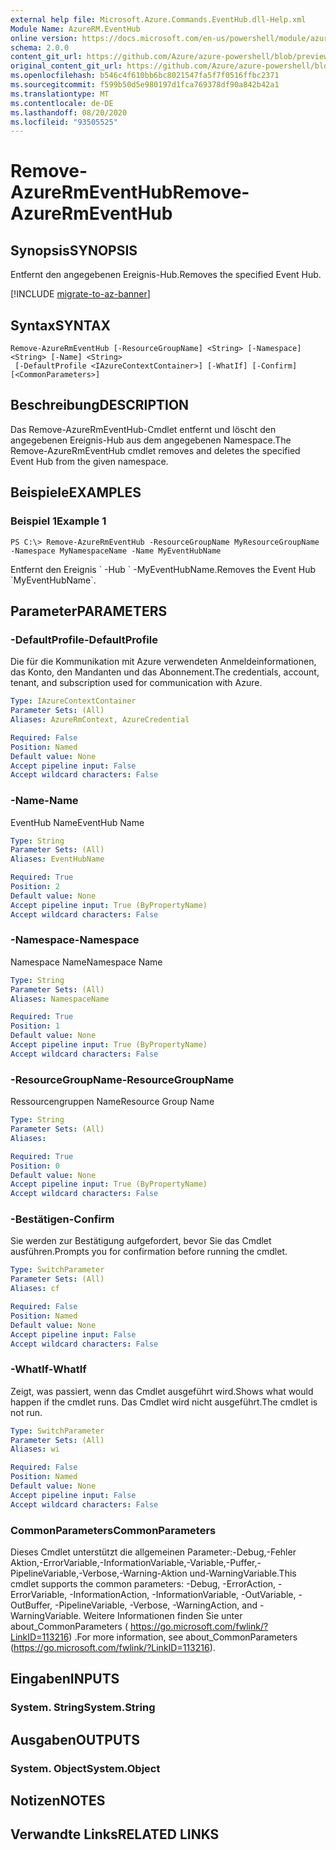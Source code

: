 ```yaml
---
external help file: Microsoft.Azure.Commands.EventHub.dll-Help.xml
Module Name: AzureRM.EventHub
online version: https://docs.microsoft.com/en-us/powershell/module/azurerm.eventhub/remove-azurermeventhub
schema: 2.0.0
content_git_url: https://github.com/Azure/azure-powershell/blob/preview/src/ResourceManager/EventHub/Commands.EventHub/help/Remove-AzureRmEventHub.md
original_content_git_url: https://github.com/Azure/azure-powershell/blob/preview/src/ResourceManager/EventHub/Commands.EventHub/help/Remove-AzureRmEventHub.md
ms.openlocfilehash: b546c4f610bb6bc8021547fa5f7f0516ffbc2371
ms.sourcegitcommit: f599b50d5e980197d1fca769378df90a842b42a1
ms.translationtype: MT
ms.contentlocale: de-DE
ms.lasthandoff: 08/20/2020
ms.locfileid: "93505525"
---
```

# <span data-ttu-id="7f40d-101">Remove-AzureRmEventHub</span><span class="sxs-lookup"><span data-stu-id="7f40d-101">Remove-AzureRmEventHub</span></span>

## <span data-ttu-id="7f40d-102">Synopsis</span><span class="sxs-lookup"><span data-stu-id="7f40d-102">SYNOPSIS</span></span>
<span data-ttu-id="7f40d-103">Entfernt den angegebenen Ereignis-Hub.</span><span class="sxs-lookup"><span data-stu-id="7f40d-103">Removes the specified Event Hub.</span></span>

[!INCLUDE [migrate-to-az-banner](../../includes/migrate-to-az-banner.md)]

## <span data-ttu-id="7f40d-104">Syntax</span><span class="sxs-lookup"><span data-stu-id="7f40d-104">SYNTAX</span></span>

```
Remove-AzureRmEventHub [-ResourceGroupName] <String> [-Namespace] <String> [-Name] <String>
 [-DefaultProfile <IAzureContextContainer>] [-WhatIf] [-Confirm] [<CommonParameters>]
```

## <span data-ttu-id="7f40d-105">Beschreibung</span><span class="sxs-lookup"><span data-stu-id="7f40d-105">DESCRIPTION</span></span>
<span data-ttu-id="7f40d-106">Das Remove-AzureRmEventHub-Cmdlet entfernt und löscht den angegebenen Ereignis-Hub aus dem angegebenen Namespace.</span><span class="sxs-lookup"><span data-stu-id="7f40d-106">The Remove-AzureRmEventHub cmdlet removes and deletes the specified Event Hub from the given namespace.</span></span>

## <span data-ttu-id="7f40d-107">Beispiele</span><span class="sxs-lookup"><span data-stu-id="7f40d-107">EXAMPLES</span></span>

### <span data-ttu-id="7f40d-108">Beispiel 1</span><span class="sxs-lookup"><span data-stu-id="7f40d-108">Example 1</span></span>
```
PS C:\> Remove-AzureRmEventHub -ResourceGroupName MyResourceGroupName -Namespace MyNamespaceName -Name MyEventHubName
```

<span data-ttu-id="7f40d-109">Entfernt den Ereignis \` -Hub \` -MyEventHubName.</span><span class="sxs-lookup"><span data-stu-id="7f40d-109">Removes the Event Hub \`MyEventHubName\`.</span></span>

## <span data-ttu-id="7f40d-110">Parameter</span><span class="sxs-lookup"><span data-stu-id="7f40d-110">PARAMETERS</span></span>

### <span data-ttu-id="7f40d-111">-DefaultProfile</span><span class="sxs-lookup"><span data-stu-id="7f40d-111">-DefaultProfile</span></span>
<span data-ttu-id="7f40d-112">Die für die Kommunikation mit Azure verwendeten Anmeldeinformationen, das Konto, den Mandanten und das Abonnement.</span><span class="sxs-lookup"><span data-stu-id="7f40d-112">The credentials, account, tenant, and subscription used for communication with Azure.</span></span>

```yaml
Type: IAzureContextContainer
Parameter Sets: (All)
Aliases: AzureRmContext, AzureCredential

Required: False
Position: Named
Default value: None
Accept pipeline input: False
Accept wildcard characters: False
```

### <span data-ttu-id="7f40d-113">-Name</span><span class="sxs-lookup"><span data-stu-id="7f40d-113">-Name</span></span>
<span data-ttu-id="7f40d-114">EventHub Name</span><span class="sxs-lookup"><span data-stu-id="7f40d-114">EventHub Name</span></span>

```yaml
Type: String
Parameter Sets: (All)
Aliases: EventHubName

Required: True
Position: 2
Default value: None
Accept pipeline input: True (ByPropertyName)
Accept wildcard characters: False
```

### <span data-ttu-id="7f40d-115">-Namespace</span><span class="sxs-lookup"><span data-stu-id="7f40d-115">-Namespace</span></span>
<span data-ttu-id="7f40d-116">Namespace Name</span><span class="sxs-lookup"><span data-stu-id="7f40d-116">Namespace Name</span></span>

```yaml
Type: String
Parameter Sets: (All)
Aliases: NamespaceName

Required: True
Position: 1
Default value: None
Accept pipeline input: True (ByPropertyName)
Accept wildcard characters: False
```

### <span data-ttu-id="7f40d-117">-ResourceGroupName</span><span class="sxs-lookup"><span data-stu-id="7f40d-117">-ResourceGroupName</span></span>
<span data-ttu-id="7f40d-118">Ressourcengruppen Name</span><span class="sxs-lookup"><span data-stu-id="7f40d-118">Resource Group Name</span></span>

```yaml
Type: String
Parameter Sets: (All)
Aliases:

Required: True
Position: 0
Default value: None
Accept pipeline input: True (ByPropertyName)
Accept wildcard characters: False
```

### <span data-ttu-id="7f40d-119">-Bestätigen</span><span class="sxs-lookup"><span data-stu-id="7f40d-119">-Confirm</span></span>
<span data-ttu-id="7f40d-120">Sie werden zur Bestätigung aufgefordert, bevor Sie das Cmdlet ausführen.</span><span class="sxs-lookup"><span data-stu-id="7f40d-120">Prompts you for confirmation before running the cmdlet.</span></span>

```yaml
Type: SwitchParameter
Parameter Sets: (All)
Aliases: cf

Required: False
Position: Named
Default value: None
Accept pipeline input: False
Accept wildcard characters: False
```

### <span data-ttu-id="7f40d-121">-WhatIf</span><span class="sxs-lookup"><span data-stu-id="7f40d-121">-WhatIf</span></span>
<span data-ttu-id="7f40d-122">Zeigt, was passiert, wenn das Cmdlet ausgeführt wird.</span><span class="sxs-lookup"><span data-stu-id="7f40d-122">Shows what would happen if the cmdlet runs.</span></span>
<span data-ttu-id="7f40d-123">Das Cmdlet wird nicht ausgeführt.</span><span class="sxs-lookup"><span data-stu-id="7f40d-123">The cmdlet is not run.</span></span>

```yaml
Type: SwitchParameter
Parameter Sets: (All)
Aliases: wi

Required: False
Position: Named
Default value: None
Accept pipeline input: False
Accept wildcard characters: False
```

### <span data-ttu-id="7f40d-124">CommonParameters</span><span class="sxs-lookup"><span data-stu-id="7f40d-124">CommonParameters</span></span>
<span data-ttu-id="7f40d-125">Dieses Cmdlet unterstützt die allgemeinen Parameter:-Debug,-Fehler Aktion,-ErrorVariable,-InformationVariable,-Variable,-Puffer,-PipelineVariable,-Verbose,-Warning-Aktion und-WarningVariable.</span><span class="sxs-lookup"><span data-stu-id="7f40d-125">This cmdlet supports the common parameters: -Debug, -ErrorAction, -ErrorVariable, -InformationAction, -InformationVariable, -OutVariable, -OutBuffer, -PipelineVariable, -Verbose, -WarningAction, and -WarningVariable.</span></span>
<span data-ttu-id="7f40d-126">Weitere Informationen finden Sie unter about_CommonParameters ( https://go.microsoft.com/fwlink/?LinkID=113216) .</span><span class="sxs-lookup"><span data-stu-id="7f40d-126">For more information, see about_CommonParameters (https://go.microsoft.com/fwlink/?LinkID=113216).</span></span>

## <span data-ttu-id="7f40d-127">Eingaben</span><span class="sxs-lookup"><span data-stu-id="7f40d-127">INPUTS</span></span>

### <span data-ttu-id="7f40d-128">System. String</span><span class="sxs-lookup"><span data-stu-id="7f40d-128">System.String</span></span>


## <span data-ttu-id="7f40d-129">Ausgaben</span><span class="sxs-lookup"><span data-stu-id="7f40d-129">OUTPUTS</span></span>

### <span data-ttu-id="7f40d-130">System. Object</span><span class="sxs-lookup"><span data-stu-id="7f40d-130">System.Object</span></span>

## <span data-ttu-id="7f40d-131">Notizen</span><span class="sxs-lookup"><span data-stu-id="7f40d-131">NOTES</span></span>

## <span data-ttu-id="7f40d-132">Verwandte Links</span><span class="sxs-lookup"><span data-stu-id="7f40d-132">RELATED LINKS</span></span>
